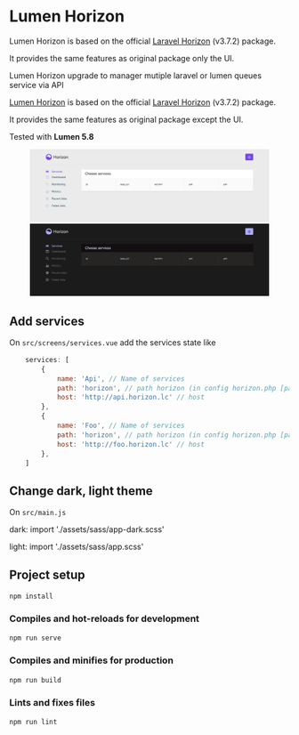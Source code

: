 # Lumen Horizon
Lumen Horizon is based on the official [Laravel Horizon](https://github.com/laravel/horizon) (v3.7.2) package.

It provides the same features as original package only the UI.

Lumen Horizon upgrade to manager mutiple laravel or lumen queues service via API

[Lumen Horizon](https://packagist.org/packages/kingdarkness/lumen-horizon) is based on the official [Laravel Horizon](https://github.com/laravel/horizon) (v3.7.2) package.

It provides the same features as original package except the UI.

Tested with **Lumen 5.8**

<p align="center">
    <img src="https://raw.githubusercontent.com/KingDarkness/horizon-ui/v3/demo/light.png" width="430">
    <img src="https://raw.githubusercontent.com/KingDarkness/horizon-ui/v3/demo/dark.png" width="430">
</p>

## Add services
On `src/screens/services.vue` add the services state like
```javascript
    services: [
        {
            name: 'Api', // Name of services
            path: 'horizon', // path horizon (in config horizon.php [path])
            host: 'http://api.horizon.lc' // host
        },
        {
            name: 'Foo', // Name of services
            path: 'horizon', // path horizon (in config horizon.php [path])
            host: 'http://foo.horizon.lc' // host
        },
    ]
```

## Change dark, light theme
On `src/main.js`

dark: import './assets/sass/app-dark.scss'

light: import './assets/sass/app.scss'

## Project setup
```
npm install
```

### Compiles and hot-reloads for development
```
npm run serve
```

### Compiles and minifies for production
```
npm run build
```

### Lints and fixes files
```
npm run lint
```
